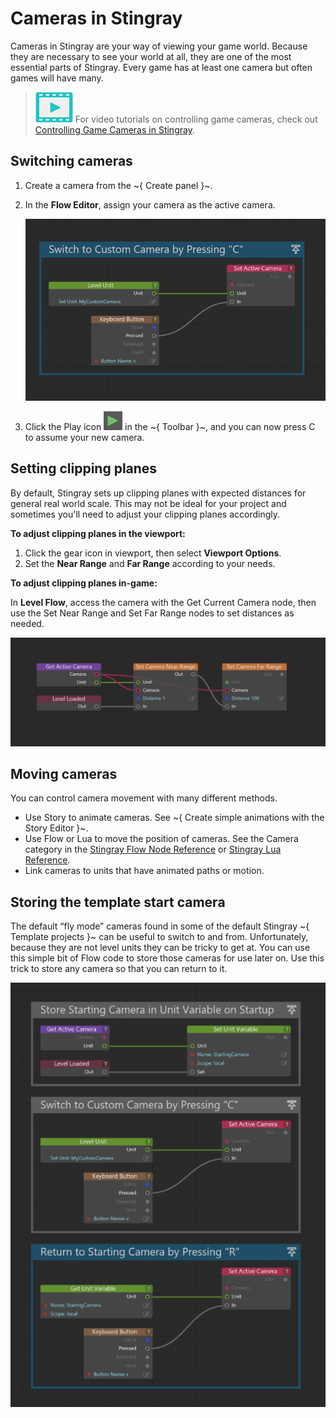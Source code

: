# Cameras in Stingray

Cameras in Stingray are your way of viewing your game world. Because they are necessary to see your world at all, they are one of the most essential parts of Stingray. Every game has at least one camera but often games will have many.

> ![](../images/icon_video.png) For video tutorials on controlling game cameras, check out <a href="http://area.autodesk.com/learning/series/controlling-game-cameras-in-stingray" target="blank">Controlling Game Cameras in Stingray</a>.

## Switching cameras

1. Create a camera from the ~{ Create panel }~.

2. In the **Flow Editor**, assign your camera as the active camera.

  	![](../images/active_camera_flow.png)

3. Click the Play icon ![](../images/icon_Play.png) in the ~{ Toolbar }~, and you can now press C to assume your new camera.

## Setting clipping planes

By default, Stingray sets up clipping planes with expected distances for general real world scale. This may not be ideal for your project and sometimes you'll need to adjust your clipping planes accordingly.

**To adjust clipping planes in the viewport:**

1. Click the gear icon in viewport, then select **Viewport Options**.
2. Set the **Near Range** and **Far Range** according to your needs.

**To adjust clipping planes in-game:**

In **Level Flow**, access the camera with the Get Current Camera node, then use the Set Near Range and Set Far Range nodes to set distances as needed.

![](../images/ingame-camera-flow.png)

## Moving cameras

You can control camera movement with many different methods.

-	Use Story to animate cameras. See ~{ Create simple animations with the Story Editor }~.
-	Use Flow or Lua to move the position of cameras. See the Camera category in the [Stingray Flow Node Reference](../../flow_ref/index.html) or [Stingray Lua Reference](../../lua_ref/index.html).
-	Link cameras to units that have animated paths or motion.

## Storing the template start camera

The default “fly mode” cameras found in some of the default Stingray ~{ Template projects }~ can be useful to switch to and from. Unfortunately, because they are not level units they can be tricky to get at. You can use this simple bit of Flow code to store those cameras for use later on. Use this trick to store any camera so that you can return to it.

  ![](../images/store_camera_flow.png)
